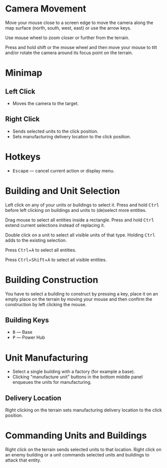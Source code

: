 # Camera Movement

Move your mouse close to a screen edge to move the camera along the map surface
(north, south, west, east) or use the arrow keys.

Use mouse wheel to zoom closer or further from the terrain.

Press and hold shift or the mouse wheel and then move your mouse to tilt and/or
rotate the camera around its focus point on the terrain.

# Minimap

## Left Click

* Moves the camera to the target.

## Right Click

* Sends selected units to the click position.
* Sets manufacturing delivery location to the click position.

# Hotkeys

* <kbd>Escape</kbd> — cancel current action or display menu.

# Building and Unit Selection

Left click on any of your units or buildings to select it. Press and hold
<kbd>Ctrl</kbd> before left clicking on buildings and units to (de)select more
entities.

Drag mouse to select all entities inside a rectangle. Press and hold
<kbd>Ctrl</kbd> extend current selections instead of replacing it.

Double click on a unit to select all visible units of that type. Holding
<kbd>Ctrl</kbd> adds to the existing selection.

Press <kbd>Ctrl</kbd>+<kbd>A</kbd> to select all entities.

Press <kbd>Ctrl</kbd>+<kbd>Shift</kbd>+<kbd>A</kbd> to select all visible entities.

# Building Construction

You have to select a building to construct by pressing a key, place it on an
empty place on the terrain by moving your mouse and then confirm the
construction by left clicking the mouse.

## Building Keys

* <kbd>B</kbd> — Base
* <kbd>P</kbd> — Power Hub

# Unit Manufacturing

* Select a single building with a factory (for example a base).
* Clicking "manufacture unit" buttons in the bottom middle panel enqueues the
  units for manufacturing.

## Delivery Location

Right clicking on the terrain sets manufacturing delivery location to the click
position.

# Commanding Units and Buildings

Right click on the terrain sends selected units to that location. Right click
on an enemy building or a unit commands selected units and buildings to attack
that entity.
